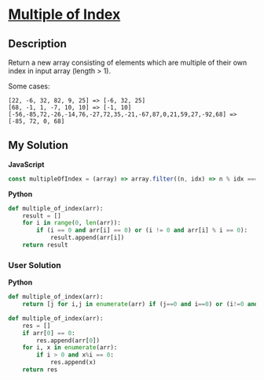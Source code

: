 # [Multiple of Index](https://www.codewars.com/kata/5a34b80155519e1a00000009)

## Description

Return a new array consisting of elements which are multiple of their own index in input array (length > 1).

Some cases:

```
[22, -6, 32, 82, 9, 25] => [-6, 32, 25]
[68, -1, 1, -7, 10, 10] => [-1, 10]
[-56,-85,72,-26,-14,76,-27,72,35,-21,-67,87,0,21,59,27,-92,68] => [-85, 72, 0, 68]
```

## My Solution

**JavaScript**

```js
const multipleOfIndex = (array) => array.filter((n, idx) => n % idx === 0);
```

**Python**

```py
def multiple_of_index(arr):
    result = []
    for i in range(0, len(arr)):
        if (i == 0 and arr[i] == 0) or (i != 0 and arr[i] % i == 0):
            result.append(arr[i])
    return result
```

### User Solution

**Python**

```py
def multiple_of_index(arr):
    return [j for i,j in enumerate(arr) if (j==0 and i==0) or (i!=0 and j%i==0)]
```

```py
def multiple_of_index(arr):
    res = []
    if arr[0] == 0:
        res.append(arr[0])
    for i, x in enumerate(arr):
        if i > 0 and x%i == 0:
            res.append(x)
    return res
```
